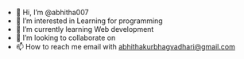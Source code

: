 - 👋 Hi, I’m @abhitha007
- 👀 I’m interested in Learning for programming 
- 🌱 I’m currently learning Web development 
- 💞️ I’m looking to collaborate on 
- 📫 How to reach me email with abhithakurbhagvadhari@gmail.com

<!---
abhitha007/abhitha007 is a ✨ special ✨ 
--->
